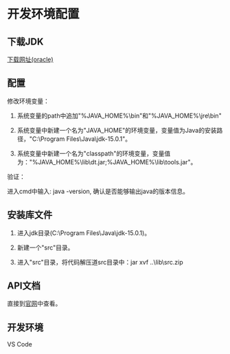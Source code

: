 # 开发环境配置

## 下载JDK

[下载网址(oracle)](https://www.oracle.com/java/technologies/javase-jdk15-downloads.html)

## 配置

修改环境变量：

1. 系统变量的path中追加"%JAVA_HOME%\bin"和"%JAVA_HOME%\jre\bin"

2. 系统变量中新建一个名为"JAVA_HOME"的环境变量，变量值为Java的安装路径，"C:\Program Files\Java\jdk-15.0.1"。

3. 系统变量中新建一个名为"classpath"的环境变量，变量值为："%JAVA_HOME%\lib\dt.jar;%JAVA_HOME%\lib\tools.jar"。

验证：

进入cmd中输入: java -version, 确认是否能够输出java的版本信息。

## 安装库文件

1. 进入jdk目录(C:\Program Files\Java\jdk-15.0.1)。

2. 新建一个"src"目录。

3. 进入"src"目录，将代码解压道src目录中：jar xvf ..\lib\src.zip

## API文档

直接到[官网](https://docs.oracle.com/en/java/javase/15/docs/api/index.html)中查看。

## 开发环境

VS Code
